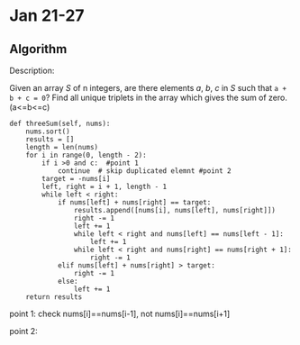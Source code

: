# Jan 21-27

## Algorithm

Description:

Given an array _S_ of n integers, are there elements _a_, _b_, _c_ in _S_ such that `a + b + c = 0`? Find all unique triplets in the array which gives the sum of zero. \(a&lt;=b&lt;=c\)

```text
def threeSum(self, nums):
    nums.sort()
    results = []
    length = len(nums)
    for i in range(0, length - 2):
        if i >0 and c:  #point 1
            continue  # skip duplicated elemnt #point 2
        target = -nums[i]
        left, right = i + 1, length - 1
        while left < right:
            if nums[left] + nums[right] == target:
                results.append([nums[i], nums[left], nums[right]])
                right -= 1
                left += 1
                while left < right and nums[left] == nums[left - 1]:
                    left += 1
                while left < right and nums[right] == nums[right + 1]:
                    right -= 1
            elif nums[left] + nums[right] > target:
                right -= 1
            else:
                left += 1
    return results
```

point 1: check nums\[i\]==nums\[i-1\], not nums\[i\]==nums\[i+1\]

point 2: 



